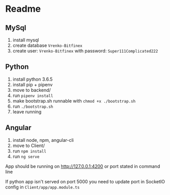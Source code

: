 # Readme

## MySql

 1. install mysql
 2. create database `Vrenko-Bitfinex`
 3. create user: `Vrenko-Bitfinex` with password: `Super111Complicated222`

## Python

 1. install python 3.6.5
 2. install pip + pipenv
 3. move to backend/
 4. run `pipenv install`
 5. make bootstrap.sh runnable with `chmod +x ./bootstrap.sh`
 6. run `./bootstrap.sh`
 7. leave running

## Angular
 1. install node, npm, angular-cli
 2. move to Client/
 3. run `npm install`
 4. run `ng serve`

App should be running on <http://127.0.0.1:4200> or port stated in command line

If python app isn't served on port 5000 you need to update port in SocketIO config in `Client/app/app.module.ts`
